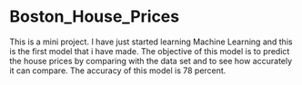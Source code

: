 # Boston_House_Prices

This is a mini project. I have just started learning Machine Learning and this is the first model that i have made. The objective of this model is to predict the house prices by comparing with the data set and to see how accurately it can compare. The accuracy of this model is 78 percent.
